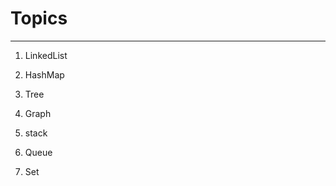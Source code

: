 # Topics

____________________________________________

1. LinkedList

2. HashMap

3. Tree

4. Graph

5. stack

6. Queue

7. Set

